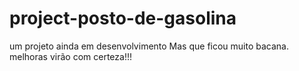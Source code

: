 # project-posto-de-gasolina
um projeto ainda em desenvolvimento
Mas que ficou muito bacana. melhoras virão com certeza!!!
